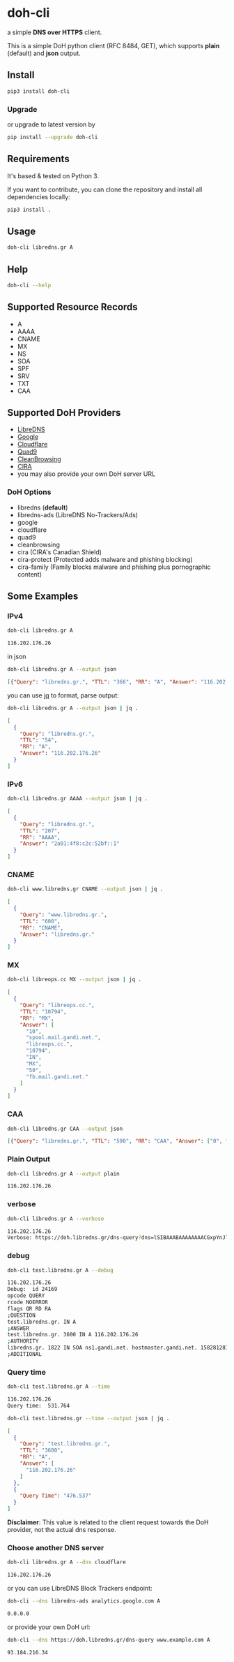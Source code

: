 # doh-cli

a simple **DNS over HTTPS** client.

This is a simple DoH python client (RFC 8484, GET), which supports **plain** (default) and **json** output.

## Install

```bash
pip3 install doh-cli
```

### Upgrade

or upgrade to latest version by

```bash
pip install --upgrade doh-cli
```

## Requirements

It's based & tested on Python 3.

If you want to contribute, you can clone the repository and install all dependencies locally:

```bash
pip3 install .
```

## Usage

```bash
doh-cli libredns.gr A
```

## Help

```bash
doh-cli --help
```

## Supported Resource Records

- A
- AAAA
- CNAME
- MX
- NS
- SOA
- SPF
- SRV
- TXT
- CAA

## Supported DoH Providers

- [LibreDNS](https://libredns.gr)
- [Google](https://dns.google)
- [Cloudflare](https://cloudflare-dns.com)
- [Quad9](https://quad9.net)
- [CleanBrowsing](https://doh.cleanbrowsing.org)
- [CIRA](https://www.cira.ca/cybersecurity-services/canadian-shield)
- you may also provide your own DoH server URL

### DoH Options

- libredns (**default**)
- libredns-ads (LibreDNS No-Trackers/Ads)
- google
- cloudflare
- quad9
- cleanbrowsing
- cira (CIRA's Canadian Shield)
- cira-protect (Protected adds malware and phishing blocking)
- cira-family (Family blocks malware and phishing plus pornographic content)

## Some Examples

### IPv4

```bash
doh-cli libredns.gr A
```

```bash
116.202.176.26
```

in json

```bash
doh-cli libredns.gr A --output json
```

```json
[{"Query": "libredns.gr.", "TTL": "366", "RR": "A", "Answer": "116.202.176.26"}]
```

you can use [jq](https://stedolan.github.io/jq/) to format, parse output:

```bash
doh-cli libredns.gr A --output json | jq .
```

```json
[
  {
    "Query": "libredns.gr.",
    "TTL": "54",
    "RR": "A",
    "Answer": "116.202.176.26"
  }
]
```

### IPv6

```bash
doh-cli libredns.gr AAAA --output json | jq .
```

```json
[
  {
    "Query": "libredns.gr.",
    "TTL": "207",
    "RR": "AAAA",
    "Answer": "2a01:4f8:c2c:52bf::1"
  }
]
```

### CNAME

```bash
doh-cli www.libredns.gr CNAME --output json | jq .
```

```json
[
  {
    "Query": "www.libredns.gr.",
    "TTL": "600",
    "RR": "CNAME",
    "Answer": "libredns.gr."
  }
]
```

### MX

```bash
doh-cli libreops.cc MX --output json | jq .
```

```json
[
  {
    "Query": "libreops.cc.",
    "TTL": "10794",
    "RR": "MX",
    "Answer": [
      "10",
      "spool.mail.gandi.net.",
      "libreops.cc.",
      "10794",
      "IN",
      "MX",
      "50",
      "fb.mail.gandi.net."
    ]
  }
]
```

### CAA

```bash
doh-cli libredns.gr CAA --output json
```

```json
[{"Query": "libredns.gr.", "TTL": "590", "RR": "CAA", "Answer": ["0", "issue", "\"letsencrypt.org\""]}]
```

### Plain Output

```bash
doh-cli libredns.gr A --output plain
```

```bash
116.202.176.26
```

### verbose

```bash
doh-cli libredns.gr A --verbose
```

```bash
116.202.176.26
Verbose: https://doh.libredns.gr/dns-query?dns=lSIBAAABAAAAAAAACGxpYnJlZG5zAmdyAAABAAE
```

### debug

```bash
doh-cli test.libredns.gr A --debug
```

```bash
116.202.176.26
Debug:  id 24169
opcode QUERY
rcode NOERROR
flags QR RD RA
;QUESTION
test.libredns.gr. IN A
;ANSWER
test.libredns.gr. 3600 IN A 116.202.176.26
;AUTHORITY
libredns.gr. 1822 IN SOA ns1.gandi.net. hostmaster.gandi.net. 1582812814 10800 3600 604800 10800
;ADDITIONAL
```

### Query time

```bash
doh-cli test.libredns.gr A --time
```

```bash
116.202.176.26
Query time:  531.764
```

```bash
doh-cli test.libredns.gr --time --output json | jq .
```

```json
[
  {
    "Query": "test.libredns.gr.",
    "TTL": "3600",
    "RR": "A",
    "Answer": [
      "116.202.176.26"
    ]
  },
  {
    "Query Time": "476.537"
  }
]
```

**Disclaimer**: This value is related to the client request towards the DoH provider, not the actual dns response.

### Choose another DNS server

```bash
doh-cli libredns.gr A --dns cloudflare
```

```bash
116.202.176.26
```

or you can use LibreDNS Block Trackers endpoint:

```bash
doh-cli --dns libredns-ads analytics.google.com A
```

```bash
0.0.0.0
```

or provide your own DoH url:

```bash
doh-cli --dns https://doh.libredns.gr/dns-query www.example.com A
```

```bash
93.184.216.34
```
